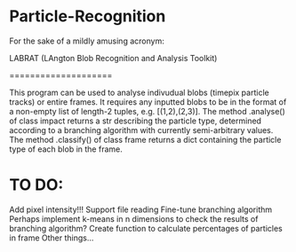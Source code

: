 Particle-Recognition
====================

For the sake of a mildly amusing acronym:

LABRAT (LAngton Blob Recognition and Analysis Toolkit)

====================

This program can be used to analyse indivudual blobs (timepix particle tracks) or entire frames.  It requires any inputted blobs to be in the format of a non-empty list of length-2 tuples, e.g. [(1,2),(2,3)].  The method .analyse() of class impact returns a str describing the particle type, determined according to a branching algorithm with currently semi-arbitrary values.  The method .classify() of class frame returns a dict containing the particle type of each blob in the frame.

TO DO:
====================

Add pixel intensity!!!
Support file reading
Fine-tune branching algorithm
Perhaps implement k-means in n dimensions to check the results of branching algorithm?
Create function to calculate percentages of particles in frame
Other things...
